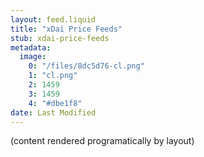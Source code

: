 ```yaml
---
layout: feed.liquid
title: "xDai Price Feeds"
stub: xdai-price-feeds
metadata: 
  image: 
    0: "/files/8dc5d76-cl.png"
    1: "cl.png"
    2: 1459
    3: 1459
    4: "#dbe1f8"
date: Last Modified
---
```

(content rendered programatically by layout)